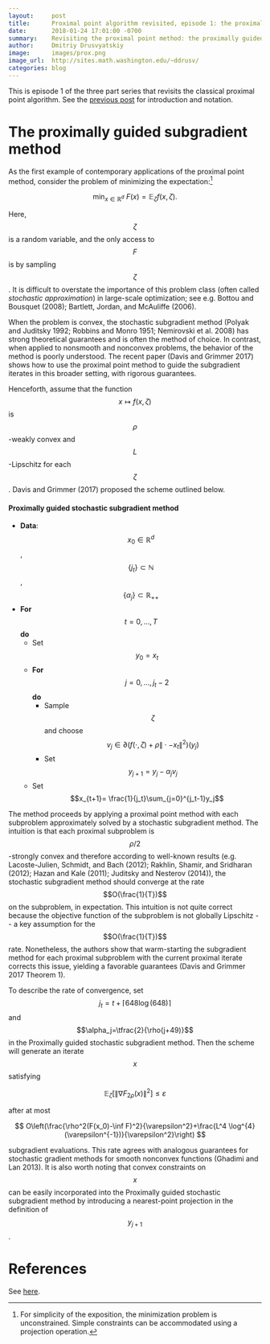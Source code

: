 ```yaml
---
layout:     post
title:      Proximal point algorithm revisited, episode 1: the proximally guided subgradient method
date:       2018-01-24 17:01:00 -0700
summary:    Revisiting the proximal point method: the proximally guided subgradient method for stochastic optimization.
author:     Dmitriy Drusvyatskiy
image:      images/prox.png
image_url:  http://sites.math.washington.edu/~ddrusv/
categories: blog
---
```


This is episode 1 of the three part series that revisits the classical proximal
point algorithm. See the [previous post](2018-01-24-proximal-point.md) for 
introduction and notation.

<a name="sec1"></a>The proximally guided subgradient method
========================================

As the first example of contemporary applications of the proximal point
method, consider the problem of minimizing the expectation:[^3]

$$
\min_{x\in {\mathbb R}^d}~ F(x)=\mathbb{E}_{\zeta} f(x,\zeta).
$$ 

Here,
$$\zeta$$ is a random variable, and the only access to $$F$$ is by sampling
$$\zeta$$. It is difficult to overstate the importance of this problem
class (often called *stochastic approximation*) in large-scale
optimization; see e.g. Bottou and Bousquet (2008); Bartlett, Jordan, and
McAuliffe (2006).

When the problem is convex, the stochastic subgradient method (Polyak
and Juditsky 1992; Robbins and Monro 1951; Nemirovski et al. 2008) has
strong theoretical guarantees and is often the method of choice. In
contrast, when applied to nonsmooth and nonconvex problems, the behavior
of the method is poorly understood. The recent paper (Davis and Grimmer
2017) shows how to use the proximal point method to guide the
subgradient iterates in this broader setting, with rigorous guarantees.

Henceforth, assume that the function $$x\mapsto f(x,\zeta)$$ is
$$\rho$$-weakly convex and $$L$$-Lipschitz for each $$\zeta$$. Davis and
Grimmer (2017) proposed the scheme outlined below.

#### Proximally guided stochastic subgradient method

-   **Data**: $$x_0\in {\mathbb R}^d$$, $$\{j_t\}\subset\mathbb{N}$$,
    $$\{\alpha_j\}\subset{\mathbb R}_{++}$$
-   **For** $$t=0,\ldots,T$$ **do**
    -   Set $$y_0=x_t$$
    -   **For** $$j=0,\ldots,j_t-2$$ **do**
        - Sample $$\zeta$$ and choose $$v_j\in\partial (f(\cdot,\zeta)+\rho\|\cdot-x_t\|^2)(y_j)$$
        - Set $$y_{j+1}= y_j-\alpha_jv_j$$
    -   Set $$x_{t+1}= \frac{1}{j_t}\sum_{j=0}^{j_t-1}y_j$$

The method proceeds by applying a proximal point method with each
subproblem approximately solved by a stochastic subgradient method. The
intuition is that each proximal subproblem is $$\rho/2$$-strongly convex
and therefore according to well-known results (e.g. Lacoste-Julien,
Schmidt, and Bach (2012); Rakhlin, Shamir, and Sridharan (2012); Hazan and
Kale (2011); Juditsky and Nesterov (2014)), the stochastic subgradient
method should converge at the rate $$O(\frac{1}{T})$$ on the subproblem,
in expectation. This intuition is not quite correct because the
objective function of the subproblem is not globally Lipschitz -- a key
assumption for the $$O(\frac{1}{T})$$ rate. Nonetheless, the authors show
that warm-starting the subgradient method for each proximal subproblem
with the current proximal iterate corrects this issue, yielding a
favorable guarantees (Davis and Grimmer 2017 Theorem 1).

To describe the rate of convergence, set
$$j_t=t+\lceil 648\log(648)\rceil$$ and $$\alpha_j=\tfrac{2}{\rho(j+49)}$$
in the Proximally guided stochastic subgradient method. Then the scheme
will generate an iterate $$x$$ satisfying

$$
\mathbb{E}_{\zeta}[\|\nabla F_{2\rho}(x)\|^2]\leq \varepsilon
$$ 

after
at most

$$
O\left(\frac{\rho^2(F(x_0)-\inf  F)^2}{\varepsilon^2}+\frac{L^4 \log^{4}(\varepsilon^{-1})}{\varepsilon^2}\right)
$$

subgradient evaluations. This rate agrees with analogous guarantees for
stochastic gradient methods for smooth nonconvex functions (Ghadimi and
Lan 2013). It is also worth noting that convex constraints on $$x$$ can be
easily incorporated into the Proximally guided stochastic subgradient
method by introducing a nearest-point projection in the definition of
$$y_{j+1}$$.


[^3]: For simplicity of the exposition, the minimization problem is
    unconstrained. Simple constraints can be accommodated using a
    projection operation.


References
==========
See [here](2018-01-24-proximal-point.md#references).
